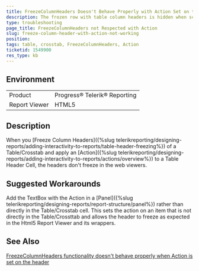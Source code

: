```yaml
---
title: FreezeColumnHeaders Doesn't Behave Properly with Action Set on the Table Header
description: The frozen row with table column headers is hidden when scrolling if there is Action set on the header
type: troubleshooting
page_title: FreezeColumnHeaders not Respected with Action
slug: freeze-column-header-with-action-not-working
position: 
tags: table, crosstab, FreezeColumnHeaders, Action
ticketid: 1549900
res_type: kb
---
```


## Environment
<table>
	<tbody>
		<tr>
			<td>Product</td>
			<td>Progress® Telerik® Reporting</td>
		</tr>
		<tr>
			<td>Report Viewer</td>
			<td>HTML5</td>
		</tr>
	</tbody>
</table>


## Description

When you [Freeze Column Headers]({%slug telerikreporting/designing-reports/adding-interactivity-to-reports/table-header-freezing%}) of a Table/Crosstab and apply an [Action]({%slug telerikreporting/designing-reports/adding-interactivity-to-reports/actions/overview%}) to a Table Header Cell, the headers don't freeze in the web viewers.

## Suggested Workarounds

Add the TextBox with the Action in a [Panel]({%slug telerikreporting/designing-reports/report-structure/panel%}) rather than directly in the Table/Crosstab cell. This sets the action on an item that is not directly in the Table/Crossttab and allows the header to freeze as expected in the Html5 Report Viewer and its wrappers.

## See Also

[FreezeColumnHeaders functionality doesn't behave properly when Action is set on the header](https://feedback.telerik.com/reporting/1485084-freezecolumnheaders-functionality-doesn-t-behave-properly-when-action-is-set-on-the-header)
